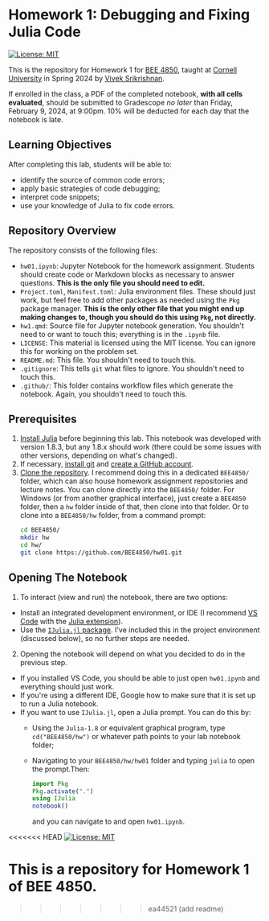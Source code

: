# Homework 1: Debugging and Fixing Julia Code

[![License: MIT](https://img.shields.io/badge/License-MIT-yellow.svg)](https://opensource.org/licenses/MIT)

This is the repository for Homework 1 for [BEE 4850](https://viveks.me/simulation-data-analysis), taught at [Cornell University](https://cornell.edu) in Spring 2024 by [Vivek Srikrishnan](https://viveks.me).

If enrolled in the class, a PDF of the completed notebook, **with all cells evaluated**, should be submitted to Gradescope *no later* than Friday, February 9, 2024, at 9:00pm. 10% will be deducted for each day that the notebook is late.

## Learning Objectives

After completing this lab, students will be able to:

- identify the source of common code errors; 
- apply basic strategies of code debugging;
- interpret code snippets;
- use your knowledge of Julia to fix code errors.

## Repository Overview

The repository consists of the following files:

- `hw01.ipynb`: Jupyter Notebook for the homework assignment. Students should create code or Markdown blocks as necessary to answer questions. **This is the only file you should need to edit.**
- `Project.toml`, `Manifest.toml`: Julia environment files. These should just work, but feel free to add other packages as needed using the `Pkg` package manager. **This is the only other file that you might end up making changes to, though you should do this using `Pkg`, not directly.**
- `hw1.qmd`: Source file for Jupyter notebook generation. You shouldn't need to or want to touch this; everything is in the `.ipynb` file.
- `LICENSE`: This material is licensed using the MIT license. You can ignore this for working on the problem set.
- `README.md`: This file. You shouldn't need to touch this.
- `.gitignore`: This tells `git` what files to ignore. You shouldn't need to touch this.
- `.github/`: This folder contains workflow files which generate the notebook. Again, you shouldn't need to touch this.

## Prerequisites

1. [Install Julia](https://julialang.org/downloads/) before beginning this lab. This notebook was developed with version 1.8.3, but any 1.8.x should work (there could be some issues with other versions, depending on what's changed).
2. If necessary, [install git](https://happygitwithr.com/install-git.html) and [create a GitHub account](https://github.com). 
3. [Clone the repository](https://docs.github.com/en/repositories/creating-and-managing-repositories/cloning-a-repository). I recommend doing this in a dedicated `BEE4850/` folder, which can also house homework assignment repositories and lecture notes. You can clone directly into the `BEE4850/` folder.   For Windows (or from another graphical interface), just create a `BEE4850` folder, then a `hw` folder inside of that, then clone into that folder. Or to clone into a `BEE4850/hw` folder, from a command prompt:
    ```bash
    cd BEE4850/
    mkdir hw
    cd hw/
    git clone https://github.com/BEE4850/hw01.git
    ```

## Opening The Notebook

1. To interact (view and run) the notebook, there are two options:
  - Install an integrated development environment, or IDE (I recommend [VS Code](https://code.visualstudio.com/) with the [Julia extension](https://marketplace.visualstudio.com/items?itemName=julialang.language-julia)). 
  - Use the [`IJulia.jl` package](https://github.com/JuliaLang/IJulia.jl). I've included this in the project environment (discussed below), so no further steps are needed.  
2. Opening the notebook will depend on what you decided to do in the previous step. 
  - If you installed VS Code, you should be able to just open `hw01.ipynb` and everything should just work. 
  - If you're using a different IDE, Google how to make sure that it is set up to run a Julia notebook.
  - If you want to use `IJulia.jl`, open a Julia prompt. You can do this by:
    - Using the `Julia-1.8` or equivalent graphical program, type `cd("BEE4850/hw")` or whatever path points to your lab notebook folder;
    - Navigating to your `BEE4850/hw/hw01` folder and typing `julia` to open the prompt.Then:
    
      ```julia
      import Pkg
      Pkg.activate(".")
      using IJulia
      notebook()
      ```
      and you can navigate to and open `hw01.ipynb`.

<<<<<<< HEAD
[![License: MIT](https://img.shields.io/badge/License-MIT-yellow.svg)](https://opensource.org/licenses/MIT)

This is a repository for Homework 1 of BEE 4850.
=======

>>>>>>> ea44521 (add readme)


